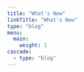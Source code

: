 ```yaml
---
title: "What's New"
linkTitle: "What's New"
type: "blog"
menu:
  main:
    weight: 1
cascade:
  - type: "blog"
---
```



